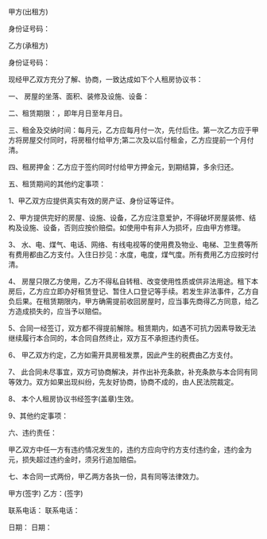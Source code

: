 
 


甲方(出租方)


身份证号码：


乙方(承租方)


身份证号码：


现经甲乙双方充分了解、协商，一致达成如下个人租房协议书：


一、 房屋的坐落、面积、装修及设施、设备：


二、租赁期限：，即年月日至年月日。


三、租金及交纳时间：每月元，乙方应每月付一次，先付后住。第一次乙方应于甲方将房屋交付同时，将房租付给甲方;第二次及以后付租金，乙方应提前一个月付清。


四、租房押金：乙方应于签约同时付给甲方押金元，到期结算，多余归还。


五、租赁期间的其他约定事项：


1、甲乙双方应提供真实有效的房产证、身份证等证件。


2、甲方提供完好的房屋、设施、设备，乙方应注意爱护，不得破坏房屋装修、结构及设施、设备，否则应按价赔偿。如使用中有非人为损坏，应由甲方修理。


3、 水、电、煤气、电话、网络、有线电视等的使用费及物业、电梯、卫生费等所有费用都由乙方支付。入住日抄见：水度，电度，煤气度。所有费用乙方应按时付清。


4、 房屋只限乙方使用，乙方不得私自转租、改变使用性质或供非法用途。租下本房后，乙方应立即办好租赁登记、暂住人口登记等手续。若发生非法事件，乙方自负后果。在租赁期限内，甲方确需提前收回房屋时，应当事先商得乙方同意，给乙方造成损失的，应当予以赔偿。


5、合同一经签订，双方都不得提前解除。租赁期内，如遇不可抗力因素导致无法继续履行本合同的，本合同自然终止，双方互不承担违约责任。


6、 甲乙双方约定，乙方如需开具房租发票，因此产生的税费由乙方支付。


7、 此合同未尽事宜，双方可协商解决，并作出补充条款，补充条款与本合同有同等效力。双方如果出现纠纷，先友好协商，协商不成的，由人民法院裁定。


8、 本个人租房协议书经签字(盖章)生效。


9、其他约定事项：


六、违约责任：


甲乙双方中任一方有违约情况发生的，违约方应向守约方支付违约金，违约金为元，损失超过违约金时，须另行追加赔偿。


七、本合同一式两份，甲乙两方各执一份，具有同等法律效力。


甲方(签字) 乙方：(签字)


联系电话： 联系电话：


日期： 日期：
 


 

 
 
 
 
 
  


  
 

  


  


  
 
 
 
 

